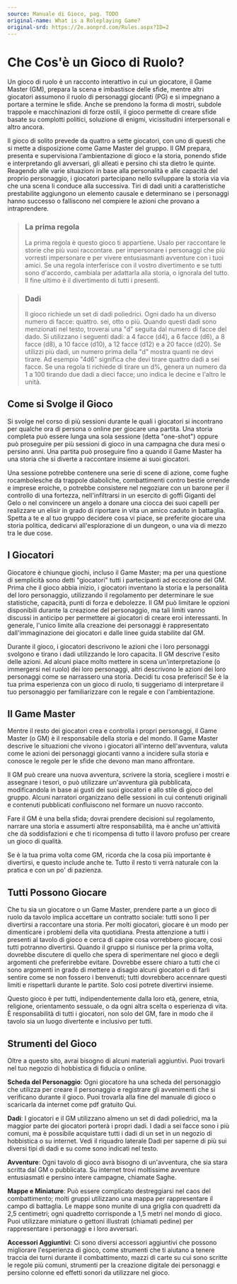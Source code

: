```yaml
---
source: Manuale di Gioco, pag. TODO
original-name: What is a Roleplaying Game?
original-srd: https://2e.aonprd.com/Rules.aspx?ID=2
---
```


# Che Cos'è un Gioco di Ruolo?

Un gioco di ruolo è un racconto interattivo in cui un giocatore, il Game Master
(GM), prepara la scena e imbastisce delle sfide, mentre altri giocatori assumono
il ruolo di personaggi giocanti (PG) e si impegnano a portare a termine le
sfide. Anche se prendono la forma di mostri, subdole trappole e macchinazioni di
forze ostili, il gioco permette di creare sfide basate su complotti politici,
soluzione di enigmi, vicissitudini interpersonali e altro ancora.

Il gioco di solito prevede da quattro a sette giocatori, con uno di questi che
si mette a disposizione come Game Master del gruppo. Il GM prepara, presenta e
supervisiona l'ambientazione di gioco e la storia, ponendo sfide e interpretando
gli avversari, gli alleati e persino chi sta dietro le quinte. Reagendo alle
varie situazioni in base alla personalità e alle capacità del proprio
personaggio, i giocatori partecipano nello sviluppare la storia via via che una
scena li conduce alla successiva. Tiri di dadi uniti a caratteristiche
prestabilite aggiungono un elemento causale e determinano se i personaggi hanno
successo o falliscono nel compiere le azioni che provano a intraprendere.

> ### La prima regola
>
> La prima regola è questo gioco ti appartiene. Usalo per raccontare le storie
> che più vuoi raccontare. per impersonare i personaggi che più vorresti
> impersonare e per vivere entusiasmanti avventure con i tuoi amici. Se una
> regola interferisce con il vostro divertimento e se tutti sono d'accordo,
> cambiala per adattarla alla storia, o ignorala del tutto. Il fine ultimo è il
> divertimento di tutti i presenti.

> ### Dadi
>
> Il gioco richiede un set di dadi poliedrici. Ogni dado ha un diverso numero di
> facce: quattro. sei, otto o più. Quando questi dadi sono menzionati nel testo,
> troverai una "d" seguita dal numero di facce del dado. Si utilizzano i
> seguenti dadi: a 4 facce (d4), a 6 facce (d6), a 8 facce (d8), a 10 facce
> (d10), a 12 facce (d12) e a 20 facce (d20). Se utilizzi più dadi, un numero
> prima della "d" mostra quanti ne devi tirare. Ad esempio "4d6" significa che
> devi tirare quattro dadi a sei facce. Se una regola ti richiede di tirare un
> d%, genera un numero da 1 a 100 tirando due dadi a dieci facce; uno indica le
> decine e l'altro le unità.

## Come si Svolge il Gioco

Si svolge nel corso di più sessioni durante le quali i giocatori si incontrano
per qualche ora di persona o online per giocare una partita. Una storia completa
può essere lunga una sola sessione (detta "one-shot") oppure può proseguire per
più sessioni di gioco in una campagna che dura mesi o persino anni. Una partita
può proseguire fino a quando il Game Master ha una storia che si diverte a
raccontare insieme ai suoi giocatori.

Una sessione potrebbe contenere una serie di scene di azione, come fughe
rocambolesche da trappole diaboliche, combattimenti contro bestie orrende e
imprese eroiche, o potrebbe consistere nel negoziare con un barone per il
controllo di una fortezza, nell'infiltrarsi in un esercito di goffi Giganti del
Gelo o nel convincere un angelo a donare una ciocca dei suoi capelli per
realizzare un elisir in grado di riportare in vita un amico caduto in battaglia.
Spetta a te e al tuo gruppo decidere cosa vi piace, se preferite giocare una
storia politica, dedicarvi all'esplorazione di un dungeon, o una via di mezzo
tra le due cose.

## I Giocatori

Giocatore è chiunque giochi, incluso il Game Master; ma per una questione di
semplicità sono detti "giocatori" tutti i partecipanti ad eccezione del GM.
Prima che il gioco abbia inizio, i giocatori inventano la storia e la
personalità del loro personaggio, utilizzando il regolamento per determinare le
sue statistiche, capacità, punti di forza e debolezze. Il GM può limitare le
opzioni disponibili durante la creazione del personaggio, ma tali limiti vanno
discussi in anticipo per permettere ai giocatori di creare eroi interessanti. In
generale, l'unico limite alla creazione dei personaggi è rappresentato
dall'immaginazione dei giocatori e dalle linee guida stabilite dal GM.

Durante il gioco, i giocatori descrivono le azioni che i loro personaggi
svolgono e tirano i dadi utilizzando le loro capacita. Il GM descrive l'esito
delle azioni. Ad alcuni piace molto mettere in scena un'interpretazione (o
immergersi nel ruolo) dei loro personaggi, altri descrivono le azioni dei loro
personaggi come se narrassero una storia. Decidi tu cosa preferisci! Se è la tua
prima esperienza con un gioco di ruolo, ti suggeriamo di interpretare il tuo
personaggio per familiarizzare con le regale e con l'ambientazione.

## Il Game Master

Mentre il resto dei giocatori crea e controlla i propri personaggi, il Game
Master (o GM) è il responsabile della storia e del mondo. Il Game Master
descrive le situazioni che vivono i giocatori all'interno dell'avventura, valuta
come le azioni dei personaggi giocanti vanno a incidere sulla storia e conosce
le regole per le sfide che devono man mano affrontare.

Il GM può creare una nuova avventura, scrivere la storia, scegliere i mostri e
assegnare i tesori, o può utilizzare un'avventura già pubblicata, modificandola
in base ai gusti dei suoi giocatori e allo stile di gioco del gruppo. Alcuni
narratori organizzano delle sessioni in cui contenuti originali e contenuti
pubblicati confluiscono nel formare un nuovo racconto.

Fare il GM è una bella sfida; dovrai prendere decisioni sul regolamento, narrare
una storia e assumerti altre responsabilità, ma è anche un'attività che dà
soddisfazioni e che ti ricompensa di tutto il lavoro profuso per creare un gioco
di qualità.

Se è la tua prima volta come GM, ricorda che la cosa più importante è
divertirsi, e questo include anche te. Tutto il resto ti verrà naturale con la
pratica e con un po' di pazienza.

## Tutti Possono Giocare

Che tu sia un giocatore o un Game Master, prendere parte a un gioco di ruolo da
tavolo implica accettare un contratto sociale: tutti sono lì per divertirsi a
raccontare una storia. Per molti giocatori, giocare è un modo per dimenticare i
problemi della vita quotidiana. Presta attenzione a tutti i presenti al tavolo
di gioco e cerca di capire cosa vorrebbero giocare, così tutti potranno
divertirsi. Quando il gruppo si riunisce per la prima volta, dovrebbe discutere
di quello che spera di sperimentare nel gioco e degli argomenti che preferirebbe
evitare. Dovrebbe essere chiaro a tutti che ci sono argomenti in grado di
mettere a disagio alcuni giocatori o di farli sentire come se non fossero i
benvenuti; tutti dovrebbero accennare questi limiti e rispettarli durante le
partite. Solo cosi potrete divertirvi insieme.

Questo gioco è per tutti, indipendentemente dalla loro età, genere, etnia,
religione, orientamento sessuale, o da ogni altra scelta o esperienza di vita. È
responsabilità di tutti i giocatori, non solo del GM, fare in modo che il tavolo
sia un luogo divertente e inclusivo per tutti.

## Strumenti del Gioco

Oltre a questo sito, avrai bisogno di alcuni materiali aggiuntivi. Puoi trovarli
nel tuo negozio di hobbistica di fiducia o online.

**Scheda del Personaggio**: Ogni giocatore ha una scheda del personaggio che
utilizza per creare il personaggio e registrare gli avvenimenti che si
verificano durante il gioco. Puoi trovarla alla fine del manuale di gioco o
scaricarla da internet come pdf gratuito Qui.

**Dadi**: I giocatori e il GM utilizzano almeno un set di dadi poliedrici, ma la
maggior parte dei giocatori porterà i propri dadi. I dadi a sei facce sono i più
comuni, ma è possibile acquistare tutti i dadi di un set in un negozio di
hobbistica o su internet. Vedi il riquadro laterale Dadi per saperne di più sui
diversi tipi di dadi e su come sono indicati nel testo.

**Avventure**: Ogni tavolo di gioco avrà bisogno di un'avventura, che sia stara
scritta dal GM o pubblicata. Su internet trovi moltissime avventure entusiasmati
e persino intere campagne, chiamate Saghe.

**Mappe e Miniature**: Può essere complicato destreggiarsi nel caos del
combattimento; molti gruppi utilizzano una mappa per rappresentare il campo di
battaglia. Le mappe sono munite di una griglia con quadretti da 2,5 centimetri;
ogni quadretto corrisponde a 1,5 metri nel mondo di gioco. Puoi utilizzare
miniature o gettoni illustrati (chiamati pedine) per rappresentare i personaggi
e i loro avversari.

**Accessori Aggiuntivi**: Ci sono diversi accessori aggiuntivi che possono
migliorare l'esperienza di gioco, come strumenti che ti aiutano a tenere traccia
dei turni durante il combattimento, mazzi di carte su cui sono scritte le regole
più comuni, strumenti per la creazione digitale dei personaggi e persino colonne
ed effetti sonori da utilizzare nel gioco.
